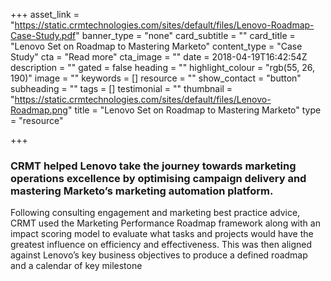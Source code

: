 +++
asset_link = "https://static.crmtechnologies.com/sites/default/files/Lenovo-Roadmap-Case-Study.pdf"
banner_type = "none"
card_subtitle = ""
card_title = "Lenovo Set on Roadmap to Mastering Marketo"
content_type = "Case Study"
cta = "Read more"
cta_image = ""
date = 2018-04-19T16:42:54Z
description = ""
gated = false
heading = ""
highlight_colour = "rgb(55, 26, 190)"
image = ""
keywords = []
resource = ""
show_contact = "button"
subheading = ""
tags = []
testimonial = ""
thumbnail = "https://static.crmtechnologies.com/sites/default/files/Lenovo-Roadmap.png"
title = "Lenovo Set on Roadmap to Mastering Marketo"
type = "resource"

+++
### CRMT helped Lenovo take the journey towards marketing operations excellence by optimising campaign delivery and mastering Marketo’s marketing automation platform.

Following consulting engagement and marketing best practice advice, CRMT used the Marketing Performance Roadmap framework along with an impact scoring model to evaluate what tasks and projects would have the greatest influence on efficiency and effectiveness. This was then aligned against Lenovo’s key business objectives to produce a defined roadmap and a calendar of key milestone